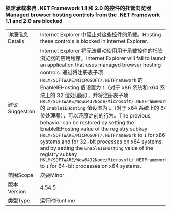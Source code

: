 ### <a name="managed-browser-hosting-controls-from-the-net-framework-11-and-20-are-blocked"></a><span data-ttu-id="5eac1-101">锁定承载来自 .NET Framework 1.1 和 2.0 的控件的托管浏览器</span><span class="sxs-lookup"><span data-stu-id="5eac1-101">Managed browser hosting controls from the .NET Framework 1.1 and 2.0 are blocked</span></span>

|   |   |
|---|---|
|<span data-ttu-id="5eac1-102">详细信息</span><span class="sxs-lookup"><span data-stu-id="5eac1-102">Details</span></span>|<span data-ttu-id="5eac1-103">Internet Explorer 中阻止对这些控件的承载。</span><span class="sxs-lookup"><span data-stu-id="5eac1-103">Hosting these controls is blocked in Internet Explorer.</span></span>|
|<span data-ttu-id="5eac1-104">建议</span><span class="sxs-lookup"><span data-stu-id="5eac1-104">Suggestion</span></span>|<span data-ttu-id="5eac1-105">Internet Explorer 将无法启动使用用于承载控件的托管浏览器的应用程序。</span><span class="sxs-lookup"><span data-stu-id="5eac1-105">Internet Explorer will fail to launch an application that uses managed browser hosting controls.</span></span> <span data-ttu-id="5eac1-106">通过将注册表子项 <code>HKLM/SOFTWARE/MICROSOFT/.NETFramework</code> 的 EnableIEHosting 值设置为 <code>1</code>（对于 x86 系统和 x64 系统上的 32 位处理器），并将注册表子项 <code>HKLM/SOFTWARE/Wow6432Node/Microsoft/.NETFramework</code> 的 <code>EnableIEHosting</code> 值设置为 <code>1</code>（对于 x64 系统上的 64 位处理器），可以还原之前的行为。</span><span class="sxs-lookup"><span data-stu-id="5eac1-106">The previous behavior can be restored by setting the EnableIEHosting value of the registry subkey <code>HKLM/SOFTWARE/MICROSOFT/.NETFramework</code> to <code>1</code> for x86 systems and for 32-bit processes on x64 systems, and by setting the <code>EnableIEHosting</code> value of the registry subkey <code>HKLM/SOFTWARE/Wow6432Node/Microsoft/.NETFramework</code> to <code>1</code> for 64-bit processes on x64 systems.</span></span>|
|<span data-ttu-id="5eac1-107">范围</span><span class="sxs-lookup"><span data-stu-id="5eac1-107">Scope</span></span>|<span data-ttu-id="5eac1-108">次要</span><span class="sxs-lookup"><span data-stu-id="5eac1-108">Minor</span></span>|
|<span data-ttu-id="5eac1-109">版本</span><span class="sxs-lookup"><span data-stu-id="5eac1-109">Version</span></span>|<span data-ttu-id="5eac1-110">4.5</span><span class="sxs-lookup"><span data-stu-id="5eac1-110">4.5</span></span>|
|<span data-ttu-id="5eac1-111">类型</span><span class="sxs-lookup"><span data-stu-id="5eac1-111">Type</span></span>|<span data-ttu-id="5eac1-112">运行时</span><span class="sxs-lookup"><span data-stu-id="5eac1-112">Runtime</span></span>|

